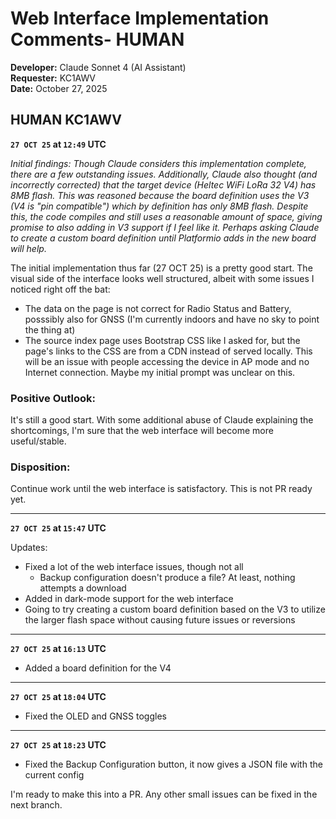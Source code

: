 # Web Interface Implementation Comments- HUMAN

**Developer:** Claude Sonnet 4 (AI Assistant)  
**Requester:** KC1AWV  
**Date:** October 27, 2025  

## **HUMAN** KC1AWV

**`27 OCT 25` at `12:49` UTC**

*Initial findings: Though Claude considers this implementation complete, there are a few outstanding issues. Additionally, Claude also thought (and incorrectly corrected) that the target device (Heltec WiFi LoRa 32 V4) has 8MB flash. This was reasoned because the board definition uses the V3 (V4 is "pin compatible") which by definition has only 8MB flash. Despite this, the code compiles and still uses a reasonable amount of space, giving promise to also adding in V3 support if I feel like it. Perhaps asking Claude to create a custom board definition until Platformio adds in the new board will help.*

The initial implementation thus far (27 OCT 25) is a pretty good start. The visual side of the interface looks well structured, albeit with some issues I noticed right off the bat:

- The data on the page is not correct for Radio Status and Battery, posssibly also for GNSS (I'm currently indoors and have no sky to point the thing at)
- The source index page uses Bootstrap CSS like I asked for, but the page's links to the CSS are from a CDN instead of served locally. This will be an issue with people accessing the device in AP mode and no Internet connection. Maybe my initial prompt was unclear on this.

### Positive Outlook:

It's still a good start. With some additional abuse of Claude explaining the shortcomings, I'm sure that the web interface will become more useful/stable.

### Disposition:

Continue work until the web interface is satisfactory. This is not PR ready yet.

---

**`27 OCT 25` at `15:47` UTC**

Updates:

- Fixed a lot of the web interface issues, though not all 
  - Backup configuration doesn't produce a file? At least, nothing attempts a download
- Added in dark-mode support for the web interface
- Going to try creating a custom board definition based on the V3 to utilize the larger flash space without causing future issues or reversions
  
---

**`27 OCT 25` at `16:13` UTC**

- Added a board definition for the V4

---

**`27 OCT 25` at `18:04` UTC**

- Fixed the OLED and GNSS toggles

---

**`27 OCT 25` at `18:23` UTC**

- Fixed the Backup Configuration button, it now gives a JSON file with the current config

I'm ready to make this into a PR. Any other small issues can be fixed in the next branch.